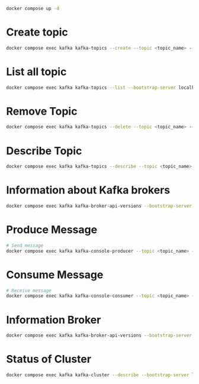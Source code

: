 ```sh
docker compose up -d
```
# Create topic

```sh
docker compose exec kafka kafka-topics --create --topic <topic_name> --partitions <num_partitions> --replication-factor <num_replication> --if-not-exists --bootstrap-server localhost:9092
```
# List all topic
```sh
docker compose exec kafka kafka-topics --list --bootstrap-server localhost:9092
```

# Remove Topic
```sh
docker compose exec kafka kafka-topics --delete --topic <topic_name> --bootstrap-server localhost:9092
```


# Describe Topic
```sh
docker compose exec kafka kafka-topics --describe --topic <topic_name> --bootstrap-server localhost:9092
```

# Information about Kafka brokers
```sh
docker compose exec kafka kafka-broker-api-versions --bootstrap-server localhost:9092
```


# Produce Message
```sh
# Send message
docker compose exec kafka kafka-console-producer --topic <topic_name> --bootstrap-server localhost:9092
```

# Consume Message
```sh
# Receive message
docker compose exec kafka kafka-console-consumer --topic <topic_name> --from-beginning --bootstrap-server localhost:9092
```

# Information Broker
```sh
docker compose exec kafka kafka-broker-api-versions --bootstrap-server localhost:9092
```

# Status of Cluster
```sh
docker compose exec kafka kafka-cluster --describe --bootstrap-server localhost:9092
```
